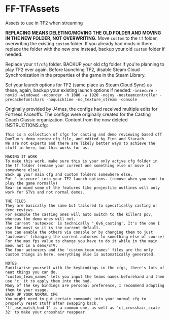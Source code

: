 # FF-TFAssets
 Assets to use in TF2 when streaming

**REPLACING MEANS DELETING/MOVING THE OLD FOLDER AND MOVING IN THE NEW FOLDER, NOT OVERWRITING.**
Move `custom` to the `tf` folder, overwriting the existing `custom` folder. If you already had mods in there, replace the folder with the new one instead, backup your old `custom` folder if needed.

Replace your `tf/cfg` folder. BACKUP your old cfg folder if you're planning to play TF2 ever again. 
Before launching TF2, disable Steam Cloud Synchronization in the properties of the game in the Steam Library.

Set your launch options for TF2 (same place as Steam Cloud Sync) as these, again, backup your existing launch options if needed:
`-insecure -novid -windowed -noborder -h 1080 -w 1920 -nojoy -nosteamcontroller -precachefontchars -noquicktime -no_texture_stream -console`


Originally provided by J4mes, the configs had received multiple edits for Fortress Faceoffs. The configs were originally created for the Casting Coach Classic organization.
Content from the now deleted INSTRUCTIONS.cfg:
```
This is a collection of cfgs for casting and demo reviewing based off DumTum's demo review cfg file, and edited by Finn and Starach.
We are not experts and there are likely better ways to achieve the stuff in here, but this works for us.

MAKING IT WORK
To make this work, make sure this is your only active cfg folder in the tf folder (rename your current one something else or move it somewhere else).
Back up your main cfg and custom folders somewhere else.
Put '-insecure' into your TF2 launch options. (remove when you want to play the game normally)
Bear in mind some of the features like projectile outlines will only work for STVs and not normal demos.

THE FILES
They are basically the same but tailored to specifically casting or demo reviews.
For example the casting ones will auto switch to the killers pov, whereas the demo ones will not.
The current 'autoexec' is technically '_6v6_casting'. It's the one I use the most so it is the current default.
You can enable the others via console or by changing them to just 'autoexec' (changing the current autoexec to something else of course)
For the max fps value to change you have to do it while in the main menu not in a demo/STV.
The four autoexecs and the 'custom_team_names' files are the only custom things in here, everything else is automatically generated.

NOTES
Familiarise yourself with the keybindings in the cfgs, there's lots of neat things you can do.
'custom_team_names' lets you input the teams names beforehand and then use 'c' it to apply them into the hud.
Many of the key bindings are personal preference, I recommend adapting them to your usage.
BACK UP YOUR NORMAL CFG
You might need to put certain commands into your normal cfg to properly reset stuff after swapping back.
'tf_use_match_hud 1' is a common one, as well as 'cl_crosshair_scale 32' to make your crosshair reappear.
```
